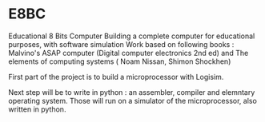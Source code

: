 # E8BC
Educational 8 Bits Computer
Building a complete computer for educational purposes, with software simulation
Work based on following books : Malvino's ASAP computer (Digital computer electronics 2nd ed) and The elements of computing systems ( Noam Nissan, Shimon Shockhen)

First part of the project is to build a microprocessor with Logisim.

Next step will be to write in python : an assembler, compiler and elemntary operating system.
Those will run on a simulator of the microprocessor, also written in python.
